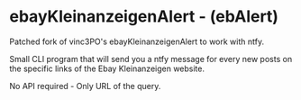 # ebayKleinanzeigenAlert - (ebAlert)

Patched fork of vinc3PO's ebayKleinanzeigenAlert to work with ntfy.

Small CLI program that will send you a ntfy message for every new posts on the specific links of the Ebay Kleinanzeigen website. 

No API required - Only URL of the query.
